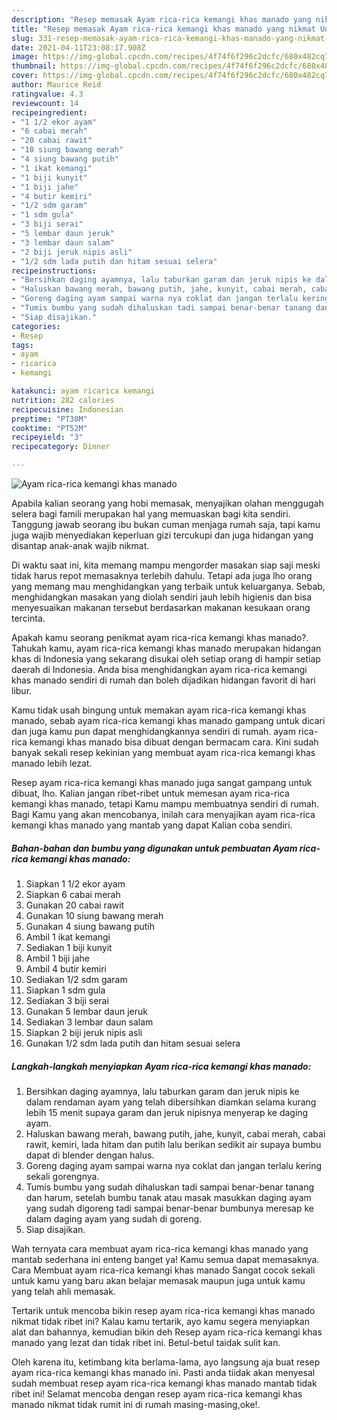 ```yaml
---
description: "Resep memasak Ayam rica-rica kemangi khas manado yang nikmat Untuk Jualan"
title: "Resep memasak Ayam rica-rica kemangi khas manado yang nikmat Untuk Jualan"
slug: 331-resep-memasak-ayam-rica-rica-kemangi-khas-manado-yang-nikmat-untuk-jualan
date: 2021-04-11T23:08:17.908Z
image: https://img-global.cpcdn.com/recipes/4f74f6f296c2dcfc/680x482cq70/ayam-rica-rica-kemangi-khas-manado-foto-resep-utama.jpg
thumbnail: https://img-global.cpcdn.com/recipes/4f74f6f296c2dcfc/680x482cq70/ayam-rica-rica-kemangi-khas-manado-foto-resep-utama.jpg
cover: https://img-global.cpcdn.com/recipes/4f74f6f296c2dcfc/680x482cq70/ayam-rica-rica-kemangi-khas-manado-foto-resep-utama.jpg
author: Maurice Reid
ratingvalue: 4.3
reviewcount: 14
recipeingredient:
- "1 1/2 ekor ayam"
- "6 cabai merah"
- "20 cabai rawit"
- "10 siung bawang merah"
- "4 siung bawang putih"
- "1 ikat kemangi"
- "1 biji kunyit"
- "1 biji jahe"
- "4 butir kemiri"
- "1/2 sdm garam"
- "1 sdm gula"
- "3 biji serai"
- "5 lembar daun jeruk"
- "3 lembar daun salam"
- "2 biji jeruk nipis asli"
- "1/2 sdm lada putih dan hitam sesuai selera"
recipeinstructions:
- "Bersihkan daging ayamnya, lalu taburkan garam dan jeruk nipis ke dalam rendaman ayam yang telah dibersihkan diamkan selama kurang lebih 15 menit supaya garam dan jeruk nipisnya menyerap ke daging ayam."
- "Haluskan bawang merah, bawang putih, jahe, kunyit, cabai merah, cabai rawit, kemiri, lada hitam dan putih lalu berikan sedikit air supaya bumbu dapat di blender dengan halus."
- "Goreng daging ayam sampai warna nya coklat dan jangan terlalu kering sekali gorengnya."
- "Tumis bumbu yang sudah dihaluskan tadi sampai benar-benar tanang dan harum, setelah bumbu tanak atau masak masukkan daging ayam yang sudah digoreng tadi sampai benar-benar bumbunya meresap ke dalam daging ayam yang sudah di goreng."
- "Siap disajikan."
categories:
- Resep
tags:
- ayam
- ricarica
- kemangi

katakunci: ayam ricarica kemangi 
nutrition: 282 calories
recipecuisine: Indonesian
preptime: "PT30M"
cooktime: "PT52M"
recipeyield: "3"
recipecategory: Dinner

---
```



![Ayam rica-rica kemangi khas manado](https://img-global.cpcdn.com/recipes/4f74f6f296c2dcfc/680x482cq70/ayam-rica-rica-kemangi-khas-manado-foto-resep-utama.jpg)

Apabila kalian seorang yang hobi memasak, menyajikan olahan menggugah selera bagi famili merupakan hal yang memuaskan bagi kita sendiri. Tanggung jawab seorang ibu bukan cuman menjaga rumah saja, tapi kamu juga wajib menyediakan keperluan gizi tercukupi dan juga hidangan yang disantap anak-anak wajib nikmat.

Di waktu  saat ini, kita memang mampu mengorder masakan siap saji meski tidak harus repot memasaknya terlebih dahulu. Tetapi ada juga lho orang yang memang mau menghidangkan yang terbaik untuk keluarganya. Sebab, menghidangkan masakan yang diolah sendiri jauh lebih higienis dan bisa menyesuaikan makanan tersebut berdasarkan makanan kesukaan orang tercinta. 



Apakah kamu seorang penikmat ayam rica-rica kemangi khas manado?. Tahukah kamu, ayam rica-rica kemangi khas manado merupakan hidangan khas di Indonesia yang sekarang disukai oleh setiap orang di hampir setiap daerah di Indonesia. Anda bisa menghidangkan ayam rica-rica kemangi khas manado sendiri di rumah dan boleh dijadikan hidangan favorit di hari libur.

Kamu tidak usah bingung untuk memakan ayam rica-rica kemangi khas manado, sebab ayam rica-rica kemangi khas manado gampang untuk dicari dan juga kamu pun dapat menghidangkannya sendiri di rumah. ayam rica-rica kemangi khas manado bisa dibuat dengan bermacam cara. Kini sudah banyak sekali resep kekinian yang membuat ayam rica-rica kemangi khas manado lebih lezat.

Resep ayam rica-rica kemangi khas manado juga sangat gampang untuk dibuat, lho. Kalian jangan ribet-ribet untuk memesan ayam rica-rica kemangi khas manado, tetapi Kamu mampu membuatnya sendiri di rumah. Bagi Kamu yang akan mencobanya, inilah cara menyajikan ayam rica-rica kemangi khas manado yang mantab yang dapat Kalian coba sendiri.

<!--inarticleads1-->

##### Bahan-bahan dan bumbu yang digunakan untuk pembuatan Ayam rica-rica kemangi khas manado:

1. Siapkan 1 1/2 ekor ayam
1. Siapkan 6 cabai merah
1. Gunakan 20 cabai rawit
1. Gunakan 10 siung bawang merah
1. Gunakan 4 siung bawang putih
1. Ambil 1 ikat kemangi
1. Sediakan 1 biji kunyit
1. Ambil 1 biji jahe
1. Ambil 4 butir kemiri
1. Sediakan 1/2 sdm garam
1. Siapkan 1 sdm gula
1. Sediakan 3 biji serai
1. Gunakan 5 lembar daun jeruk
1. Sediakan 3 lembar daun salam
1. Siapkan 2 biji jeruk nipis asli
1. Gunakan 1/2 sdm lada putih dan hitam sesuai selera




<!--inarticleads2-->

##### Langkah-langkah menyiapkan Ayam rica-rica kemangi khas manado:

1. Bersihkan daging ayamnya, lalu taburkan garam dan jeruk nipis ke dalam rendaman ayam yang telah dibersihkan diamkan selama kurang lebih 15 menit supaya garam dan jeruk nipisnya menyerap ke daging ayam.
1. Haluskan bawang merah, bawang putih, jahe, kunyit, cabai merah, cabai rawit, kemiri, lada hitam dan putih lalu berikan sedikit air supaya bumbu dapat di blender dengan halus.
1. Goreng daging ayam sampai warna nya coklat dan jangan terlalu kering sekali gorengnya.
1. Tumis bumbu yang sudah dihaluskan tadi sampai benar-benar tanang dan harum, setelah bumbu tanak atau masak masukkan daging ayam yang sudah digoreng tadi sampai benar-benar bumbunya meresap ke dalam daging ayam yang sudah di goreng.
1. Siap disajikan.




Wah ternyata cara membuat ayam rica-rica kemangi khas manado yang mantab sederhana ini enteng banget ya! Kamu semua dapat memasaknya. Cara Membuat ayam rica-rica kemangi khas manado Sangat cocok sekali untuk kamu yang baru akan belajar memasak maupun juga untuk kamu yang telah ahli memasak.

Tertarik untuk mencoba bikin resep ayam rica-rica kemangi khas manado nikmat tidak ribet ini? Kalau kamu tertarik, ayo kamu segera menyiapkan alat dan bahannya, kemudian bikin deh Resep ayam rica-rica kemangi khas manado yang lezat dan tidak ribet ini. Betul-betul taidak sulit kan. 

Oleh karena itu, ketimbang kita berlama-lama, ayo langsung aja buat resep ayam rica-rica kemangi khas manado ini. Pasti anda tiidak akan menyesal sudah membuat resep ayam rica-rica kemangi khas manado mantab tidak ribet ini! Selamat mencoba dengan resep ayam rica-rica kemangi khas manado nikmat tidak rumit ini di rumah masing-masing,oke!.


